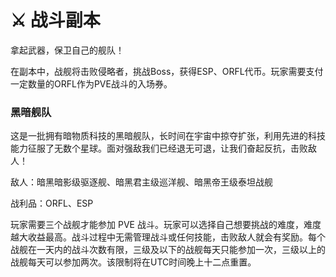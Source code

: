 # ⚔ 战斗副本

拿起武器，保卫自己的舰队！

在副本中，战舰将击败侵略者，挑战Boss，获得ESP、ORFL代币。玩家需要支付一定数量的ORFL作为PVE战斗的入场券。

### **黑暗舰队**

这是一批拥有暗物质科技的黑暗舰队，长时间在宇宙中掠夺扩张，利用先进的科技能力征服了无数个星球。面对强敌我们已经退无可退，让我们奋起反抗，击败敌人！

敌人：暗黑暗影级驱逐舰、暗黑君主级巡洋舰、暗黑帝王级泰坦战舰

战利品：ORFL、ESP

玩家需要三个战舰才能参加 PVE 战斗。玩家可以选择自己想要挑战的难度，难度越大收益最高。战斗过程中无需管理战斗或任何技能，击败敌人就会有奖励。每个战舰在一天内的战斗次数有限，三级及以下的战舰每天只能参加一次，三级以上的战舰每天可以参加两次。该限制将在UTC时间晚上十二点重置。

